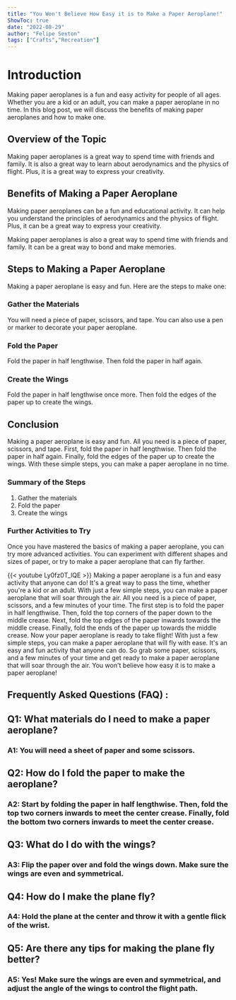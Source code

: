```yaml
---
title: "You Won't Believe How Easy it is to Make a Paper Aeroplane!"
ShowToc: true 
date: "2022-08-29"
author: "Felipe Sexton" 
tags: ["Crafts","Recreation"]
---
```

# Introduction

Making paper aeroplanes is a fun and easy activity for people of all ages. Whether you are a kid or an adult, you can make a paper aeroplane in no time. In this blog post, we will discuss the benefits of making paper aeroplanes and how to make one.

## Overview of the Topic

Making paper aeroplanes is a great way to spend time with friends and family. It is also a great way to learn about aerodynamics and the physics of flight. Plus, it is a great way to express your creativity.

## Benefits of Making a Paper Aeroplane

Making paper aeroplanes can be a fun and educational activity. It can help you understand the principles of aerodynamics and the physics of flight. Plus, it can be a great way to express your creativity.

Making paper aeroplanes is also a great way to spend time with friends and family. It can be a great way to bond and make memories.

## Steps to Making a Paper Aeroplane

Making a paper aeroplane is easy and fun. Here are the steps to make one:

### Gather the Materials

You will need a piece of paper, scissors, and tape. You can also use a pen or marker to decorate your paper aeroplane.

### Fold the Paper

Fold the paper in half lengthwise. Then fold the paper in half again.

### Create the Wings

Fold the paper in half lengthwise once more. Then fold the edges of the paper up to create the wings.

## Conclusion

Making a paper aeroplane is easy and fun. All you need is a piece of paper, scissors, and tape. First, fold the paper in half lengthwise. Then fold the paper in half again. Finally, fold the edges of the paper up to create the wings. With these simple steps, you can make a paper aeroplane in no time.

### Summary of the Steps

1. Gather the materials
2. Fold the paper
3. Create the wings

### Further Activities to Try

Once you have mastered the basics of making a paper aeroplane, you can try more advanced activities. You can experiment with different shapes and sizes of paper, or try to make a paper aeroplane that can fly farther.

{{< youtube Ly0fz0T_lQE >}} 
Making a paper aeroplane is a fun and easy activity that anyone can do! It's a great way to pass the time, whether you're a kid or an adult. With just a few simple steps, you can make a paper aeroplane that will soar through the air. All you need is a piece of paper, scissors, and a few minutes of your time. The first step is to fold the paper in half lengthwise. Then, fold the top corners of the paper down to the middle crease. Next, fold the top edges of the paper inwards towards the middle crease. Finally, fold the ends of the paper up towards the middle crease. Now your paper aeroplane is ready to take flight! With just a few simple steps, you can make a paper aeroplane that will fly with ease. It's an easy and fun activity that anyone can do. So grab some paper, scissors, and a few minutes of your time and get ready to make a paper aeroplane that will soar through the air. You won't believe how easy it is to make a paper aeroplane!

## Frequently Asked Questions (FAQ) :
<h2>Q1: What materials do I need to make a paper aeroplane?</h2>

<h3>A1: You will need a sheet of paper and some scissors.</h3>

<h2>Q2: How do I fold the paper to make the aeroplane?</h2>

<h3>A2: Start by folding the paper in half lengthwise. Then, fold the top two corners inwards to meet the center crease. Finally, fold the bottom two corners inwards to meet the center crease.</h3>

<h2>Q3: What do I do with the wings?</h2>

<h3>A3: Flip the paper over and fold the wings down. Make sure the wings are even and symmetrical.</h3>

<h2>Q4: How do I make the plane fly?</h2>

<h3>A4: Hold the plane at the center and throw it with a gentle flick of the wrist.</h3>

<h2>Q5: Are there any tips for making the plane fly better?</h2>

<h3>A5: Yes! Make sure the wings are even and symmetrical, and adjust the angle of the wings to control the flight path.</h3>





